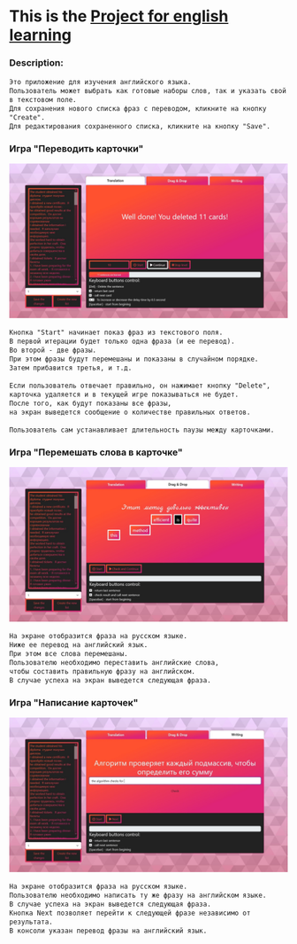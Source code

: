 ﻿# This is the [Project for english learning](https://bart-git21.github.io/English-Cards/)

### Description:
```
Это приложение для изучения английского языка.
Пользователь может выбрать как готовые наборы слов, так и указать свой в текстовом поле.
Для сохранения нового списка фраз с переводом, кликните на кнопку "Create".
Для редактирования сохраненного списка, кликните на кнопку "Save".
```

### Игра "Переводить карточки"
![screen](https://github.com/bart-git21/English-Cards/blob/master/intro_translation.jpg)
```
Кнопка "Start" начинает показ фраз из текстового поля. 
В первой итерации будет только одна фраза (и ее перевод).
Во второй - две фразы. 
При этом фразы будут перемешаны и показаны в случайном порядке.
Затем прибавится третья, и т.д.

Если пользователь отвечает правильно, он нажимает кнопку "Delete",
карточка удаляется и в текущей игре показываться не будет.
После того, как будут показаны все фразы,
на экран выведется сообщение о количестве правильных ответов.

Пользователь сам устанавливает длительность паузы между карточками.
```

### Игра "Перемешать слова в карточке"
![screen](https://github.com/bart-git21/English-Cards/blob/master/intro_dragdrop.jpg)
```
На экране отобразится фраза на русском языке.
Ниже ее перевод на английский язык.
При этом все слова перемешаны.
Пользователю необходимо переставить английские слова, 
чтобы составить правильную фразу на английском.
В случае успеха на экран выведется следующая фраза.
```

### Игра "Написание карточек"
![screen](https://github.com/bart-git21/English-Cards/blob/master/intro_writing.jpg)
```
На экране отобразится фраза на русском языке.
Пользователю необходимо написать ту же фразу на английском языке.
В случае успеха на экран выведется следующая фраза.
Кнопка Next позволяет перейти к следующей фразе независимо от результата.
В консоли указан перевод фразы на английский язык.
```